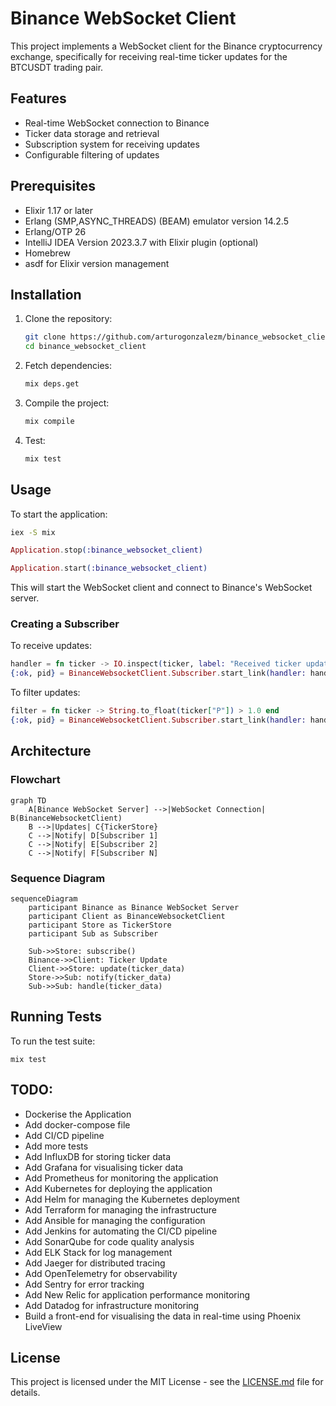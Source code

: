 # Binance WebSocket Client

This project implements a WebSocket client for the Binance cryptocurrency exchange, specifically for receiving real-time ticker updates for the BTCUSDT trading pair.

## Features

- Real-time WebSocket connection to Binance
- Ticker data storage and retrieval
- Subscription system for receiving updates
- Configurable filtering of updates

## Prerequisites

- Elixir 1.17 or later
- Erlang (SMP,ASYNC_THREADS) (BEAM) emulator version 14.2.5
- Erlang/OTP 26
- IntelliJ IDEA Version 2023.3.7 with Elixir plugin (optional)
- Homebrew
- asdf for Elixir version management

## Installation

1. Clone the repository:
   ```bash
   git clone https://github.com/arturogonzalezm/binance_websocket_client.git
   cd binance_websocket_client
   ```

2. Fetch dependencies:
   ```bash
   mix deps.get
   ```

3. Compile the project:
   ```bash
   mix compile
   ```

4. Test:
   ```bash
   mix test
   ```

## Usage

To start the application:

```bash
iex -S mix
```

```elixir
Application.stop(:binance_websocket_client)
```

```elixir
Application.start(:binance_websocket_client)
```

This will start the WebSocket client and connect to Binance's WebSocket server.

### Creating a Subscriber

To receive updates:

```elixir
handler = fn ticker -> IO.inspect(ticker, label: "Received ticker update") end
{:ok, pid} = BinanceWebsocketClient.Subscriber.start_link(handler: handler)
```

To filter updates:

```elixir
filter = fn ticker -> String.to_float(ticker["P"]) > 1.0 end
{:ok, pid} = BinanceWebsocketClient.Subscriber.start_link(handler: handler, filter: filter)
```

## Architecture

### Flowchart

```mermaid
graph TD
    A[Binance WebSocket Server] -->|WebSocket Connection| B(BinanceWebsocketClient)
    B -->|Updates| C{TickerStore}
    C -->|Notify| D[Subscriber 1]
    C -->|Notify| E[Subscriber 2]
    C -->|Notify| F[Subscriber N]
```

### Sequence Diagram

```mermaid
sequenceDiagram
    participant Binance as Binance WebSocket Server
    participant Client as BinanceWebsocketClient
    participant Store as TickerStore
    participant Sub as Subscriber

    Sub->>Store: subscribe()
    Binance->>Client: Ticker Update
    Client->>Store: update(ticker_data)
    Store->>Sub: notify(ticker_data)
    Sub->>Sub: handle(ticker_data)
```

## Running Tests

To run the test suite:

```
mix test
```

## TODO: 
- Dockerise the Application
- Add docker-compose file
- Add CI/CD pipeline
- Add more tests
- Add InfluxDB for storing ticker data
- Add Grafana for visualising ticker data
- Add Prometheus for monitoring the application
- Add Kubernetes for deploying the application
- Add Helm for managing the Kubernetes deployment
- Add Terraform for managing the infrastructure
- Add Ansible for managing the configuration
- Add Jenkins for automating the CI/CD pipeline
- Add SonarQube for code quality analysis
- Add ELK Stack for log management
- Add Jaeger for distributed tracing
- Add OpenTelemetry for observability
- Add Sentry for error tracking
- Add New Relic for application performance monitoring
- Add Datadog for infrastructure monitoring
- Build a front-end for visualising the data in real-time using Phoenix LiveView

## License

This project is licensed under the MIT License - see the [LICENSE.md](LICENSE.md) file for details.